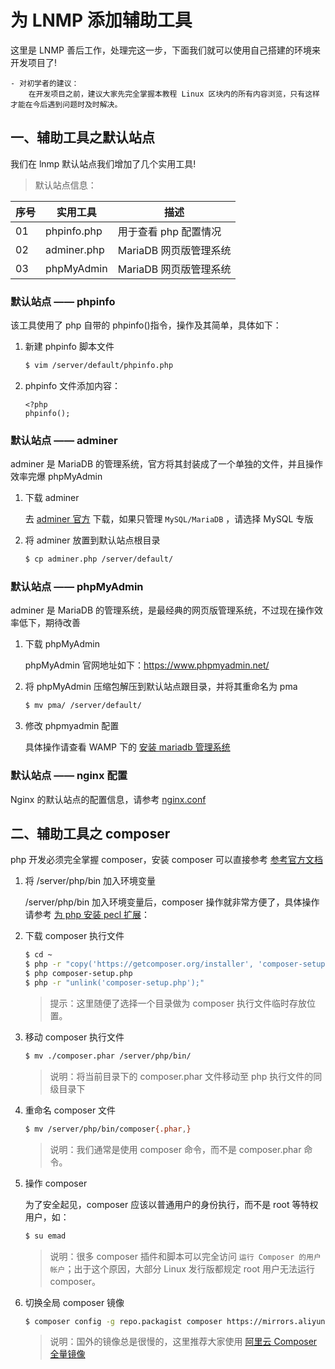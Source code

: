 # 为 LNMP 添加辅助工具

这里是 LNMP 善后工作，处理完这一步，下面我们就可以使用自己搭建的环境来开发项目了!

```text
- 对初学者的建议：
    在开发项目之前，建议大家先完全掌握本教程 Linux 区块内的所有内容浏览，只有这样才能在今后遇到问题时及时解决。
```

## 一、辅助工具之默认站点

我们在 lnmp 默认站点我们增加了几个实用工具!

> 默认站点信息：

| 序号 | 实用工具    | 描述                   |
| ---- | ----------- | ---------------------- |
| 01   | phpinfo.php | 用于查看 php 配置情况  |
| 02   | adminer.php | MariaDB 网页版管理系统 |
| 03   | phpMyAdmin  | MariaDB 网页版管理系统 |

### 默认站点 —— phpinfo

该工具使用了 php 自带的 phpinfo()指令，操作及其简单，具体如下：

1. 新建 phpinfo 脚本文件

   ```sh
   $ vim /server/default/phpinfo.php
   ```

2. phpinfo 文件添加内容：

    ```text
    <?php
    phpinfo();
    ```

### 默认站点 —— adminer

adminer 是 MariaDB 的管理系统，官方将其封装成了一个单独的文件，并且操作效率完爆 phpMyAdmin

1. 下载 adminer

   去 [adminer 官方](https://www.adminer.org/) 下载，如果只管理 `MySQL/MariaDB` ，请选择 MySQL 专版

2. 将 adminer 放置到默认站点根目录

   ```sh
   $ cp adminer.php /server/default/
   ```

### 默认站点 —— phpMyAdmin

adminer 是 MariaDB 的管理系统，是最经典的网页版管理系统，不过现在操作效率低下，期待改善

1. 下载 phpMyAdmin

   phpMyAdmin 官网地址如下：https://www.phpmyadmin.net/

2. 将 phpMyAdmin 压缩包解压到默认站点跟目录，并将其重命名为 pma

   ```sh
   $ mv pma/ /server/default/
   ```

3. 修改 phpmyadmin 配置

   具体操作请查看 WAMP 下的 [安装 mariadb 管理系统](./../../Windows/WAMP/04-安装mariadb管理系统.md)

### 默认站点 —— nginx 配置

Nginx 的默认站点的配置信息，请参考 [nginx.conf](./source/nginx/nginx.conf)

## 二、辅助工具之 composer

php 开发必须完全掌握 composer，安装 composer 可以直接参考 [参考官方文档](https://getcomposer.org/download/)

1. 将 /server/php/bin 加入环境变量

   /server/php/bin 加入环境变量后，composer 操作就非常方便了，具体操作请参考 [为 php 安装 pecl 扩展](./04-为php安装pecl扩展.md)：

2. 下载 composer 执行文件

   ```sh
   $ cd ~
   $ php -r "copy('https://getcomposer.org/installer', 'composer-setup.php');"
   $ php composer-setup.php
   $ php -r "unlink('composer-setup.php');"
   ```

   > 提示：这里随便了选择一个目录做为 composer 执行文件临时存放位置。

3. 移动 composer 执行文件

   ```sh
   $ mv ./composer.phar /server/php/bin/
   ```

   > 说明：将当前目录下的 composer.phar 文件移动至 php 执行文件的同级目录下

4. 重命名 composer 文件

   ```sh
   $ mv /server/php/bin/composer{.phar,}
   ```

   > 说明：我们通常是使用 composer 命令，而不是 composer.phar 命令。

5. 操作 composer

   为了安全起见，composer 应该以普通用户的身份执行，而不是 root 等特权用户，如：

   ```sh
   $ su emad
   ```

   > 说明：很多 composer 插件和脚本可以完全访问 `运行 Composer 的用户帐户`；出于这个原因，大部分 Linux 发行版都规定 root 用户无法运行 composer。

6. 切换全局 composer 镜像

   ```sh
   $ composer config -g repo.packagist composer https://mirrors.aliyun.com/composer/
   ```

   > 说明：国外的镜像总是很慢的，这里推荐大家使用 [阿里云 Composer 全量镜像](https://developer.aliyun.com/composer)
